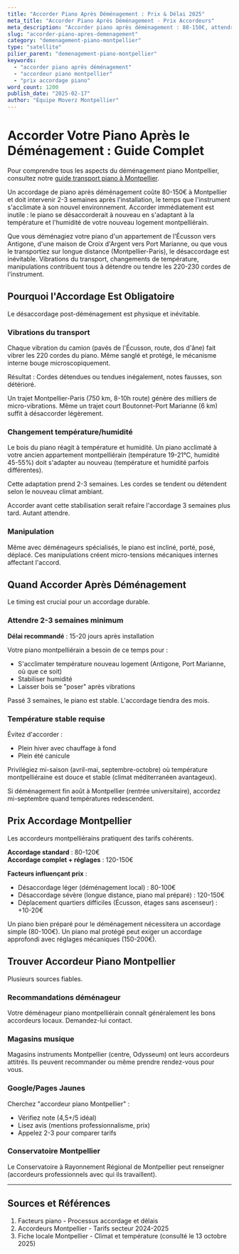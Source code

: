 ```yaml
---
title: "Accorder Piano Après Déménagement : Prix & Délai 2025"
meta_title: "Accorder Piano Après Déménagement - Prix Accordeurs"
meta_description: "Accorder piano après déménagement : 80-150€, attendre 2-3 sem, température stable. Accordeurs Montpellier."
slug: "accorder-piano-apres-demenagement"
category: "demenagement-piano-montpellier"
type: "satellite"
pilier_parent: "demenagement-piano-montpellier"
keywords:
  - "accorder piano après déménagement"
  - "accordeur piano montpellier"
  - "prix accordage piano"
word_count: 1200
publish_date: "2025-02-17"
author: "Équipe Moverz Montpellier"
---
```


# Accorder Votre Piano Après le Déménagement : Guide Complet


Pour comprendre tous les aspects du déménagement piano Montpellier, consultez notre [guide transport piano à Montpellier](/blog/demenagement-piano-montpellier/demenagement-piano-montpellier).


Un accordage de piano après déménagement coûte 80-150€ à Montpellier et doit intervenir 2-3 semaines après l'installation, le temps que l'instrument s'acclimate à son nouvel environnement. Accorder immédiatement est inutile : le piano se désaccorderait à nouveau en s'adaptant à la température et l'humidité de votre nouveau logement montpelliérain.

Que vous déménagiez votre piano d'un appartement de l'Écusson vers Antigone, d'une maison de Croix d'Argent vers Port Marianne, ou que vous le transportiez sur longue distance (Montpellier-Paris), le désaccordage est inévitable. Vibrations du transport, changements de température, manipulations contribuent tous à détendre ou tendre les 220-230 cordes de l'instrument.

## Pourquoi l'Accordage Est Obligatoire

Le désaccordage post-déménagement est physique et inévitable.

### Vibrations du transport

Chaque vibration du camion (pavés de l'Écusson, route, dos d'âne) fait vibrer les 220 cordes du piano. Même sanglé et protégé, le mécanisme interne bouge microscopiquement.

Résultat : Cordes détendues ou tendues inégalement, notes fausses, son détérioré.

Un trajet Montpellier-Paris (750 km, 8-10h route) génère des milliers de micro-vibrations. Même un trajet court Boutonnet-Port Marianne (6 km) suffit à désaccorder légèrement.

### Changement température/humidité

Le bois du piano réagit à température et humidité. Un piano acclimaté à votre ancien appartement montpelliérain (température 19-21°C, humidité 45-55%) doit s'adapter au nouveau (température et humidité parfois différentes).

Cette adaptation prend 2-3 semaines. Les cordes se tendent ou détendent selon le nouveau climat ambiant.

Accorder avant cette stabilisation serait refaire l'accordage 3 semaines plus tard. Autant attendre.

### Manipulation

Même avec déménageurs spécialisés, le piano est incliné, porté, posé, déplacé. Ces manipulations créent micro-tensions mécaniques internes affectant l'accord.

## Quand Accorder Après Déménagement

Le timing est crucial pour un accordage durable.

### Attendre 2-3 semaines minimum

**Délai recommandé** : 15-20 jours après installation

Votre piano montpelliérain a besoin de ce temps pour :
- S'acclimater température nouveau logement (Antigone, Port Marianne, où que ce soit)
- Stabiliser humidité
- Laisser bois se "poser" après vibrations

Passé 3 semaines, le piano est stable. L'accordage tiendra des mois.

### Température stable requise

Évitez d'accorder :
- Plein hiver avec chauffage à fond
- Plein été canicule

Privilégiez mi-saison (avril-mai, septembre-octobre) où température montpelliéraine est douce et stable (climat méditerranéen avantageux).

Si déménagement fin août à Montpellier (rentrée universitaire), accordez mi-septembre quand températures redescendent.

## Prix Accordage Montpellier

Les accordeurs montpelliérains pratiquent des tarifs cohérents.

**Accordage standard** : 80-120€  
**Accordage complet + réglages** : 120-150€

**Facteurs influençant prix** :
- Désaccordage léger (déménagement local) : 80-100€
- Désaccordage sévère (longue distance, piano mal préparé) : 120-150€
- Déplacement quartiers difficiles (Écusson, étages sans ascenseur) : +10-20€

Un piano bien préparé pour le déménagement nécessitera un accordage simple (80-100€). Un piano mal protégé peut exiger un accordage approfondi avec réglages mécaniques (150-200€).

## Trouver Accordeur Piano Montpellier

Plusieurs sources fiables.

### Recommandations déménageur

Votre déménageur piano montpelliérain connaît généralement les bons accordeurs locaux. Demandez-lui contact.

### Magasins musique

Magasins instruments Montpellier (centre, Odysseum) ont leurs accordeurs attitrés. Ils peuvent recommander ou même prendre rendez-vous pour vous.

### Google/Pages Jaunes

Cherchez "accordeur piano Montpellier" :
- Vérifiez note (4,5+/5 idéal)
- Lisez avis (mentions professionnalisme, prix)
- Appelez 2-3 pour comparer tarifs

### Conservatoire Montpellier

Le Conservatoire à Rayonnement Régional de Montpellier peut renseigner (accordeurs professionnels avec qui ils travaillent).

---

## Sources et Références

1. Facteurs piano - Processus accordage et délais
2. Accordeurs Montpellier - Tarifs secteur 2024-2025
3. Fiche locale Montpellier - Climat et température (consulté le 13 octobre 2025)

